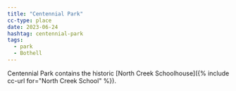 ```yaml
---
title: "Centennial Park"
cc-type: place
date: 2023-06-24
hashtag: centennial-park
tags:
  - park
  - Bothell
---
```

Centennial Park contains the historic [North Creek Schoolhouse]({% include cc-url for="North Creek School" %}).
